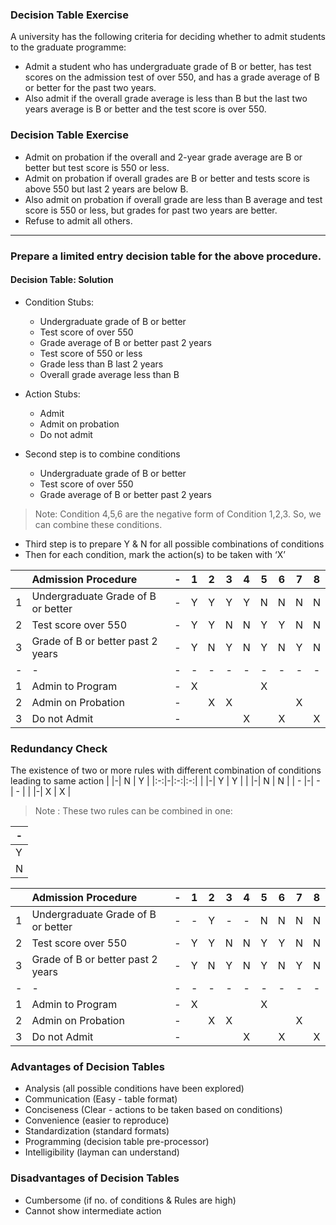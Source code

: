 ### Decision Table Exercise 
A university has the following criteria for deciding whether to admit students to the graduate programme: 
- Admit a student who has undergraduate grade of B or better, has test scores on the admission test of over 550, and has a grade average of B or better for the past two years.  
- Also admit if the overall grade average is less than B but the last two years average is B or better and the test score is over 550.  

### Decision Table Exercise 
- Admit on probation if the overall and 2-year grade average are B or better but test score is 550 or less.  
- Admit on probation if overall grades are B or better and tests score is above 550 but last 2 years are below B.  
- Also admit on probation if overall grade are less than B average and test score is 550 or less, but grades for past two years are better.  
- Refuse to admit all others. 

---

### Prepare a limited entry decision table for the above procedure.  
#### Decision Table: Solution  

- Condition Stubs: 
    - Undergraduate grade of B or better  
    - Test score of over 550  
    - Grade average of B or better past 2 years 
    - Test score of 550 or less  
    - Grade less than B last 2 years  
    - Overall grade average less than B  

- Action Stubs: 
    - Admit  
    - Admit on probation  
    - Do not admit  

- Second step is to combine conditions  
    - Undergraduate grade of B or better  
    - Test score of over 550  
    - Grade average of B or better past 2 years  

> Note: Condition 4,5,6 are the negative form of Condition 1,2,3. So, we can combine these conditions. 

- Third step is to prepare Y & N for all possible combinations of conditions  
- Then for each condition, mark the action(s) to be taken with ‘X’  

|    | Admission Procedure                |-| 1 | 2 | 3 | 4 | 5 | 6 | 7 | 8 |
|:--:| :--------------------------------- |-|:-:|:-:|:-:|:-:|:-:|:-:|:-:|:-:|
| 1  | Undergraduate Grade of B or better |-| Y | Y | Y | Y | N | N | N | N |
| 2  | Test score over 550                |-| Y | Y | N | N | Y | Y | N | N |
| 3  | Grade of B or better past 2 years  |-| Y | N | Y | N | Y | N | Y | N |
| -  | -                                  |-| - | - | - | - | - | - | - | - |
| 1  | Admin to Program                   |-| X |   |   |   | X |   |   |   |
| 2  | Admin on Probation                 |-|   | X | X |   |   |   | X |   |
| 3  | Do not Admit                       |-|   |   |   | X |   | X |   | X |

### Redundancy Check
The existence of two or more rules with different combination of conditions leading to same action
|   |-| N | Y |
|:-:|-|:-:|:-:|
|   |-| Y | Y |
|   |-| N | N |
| - |-| - | - |
|   |-| X | X |

> Note : These two rules can be combined in one:

|-|
|-|
|Y|
|N|

|    | Admission Procedure                |-| 1 | 2 | 3 | 4 | 5 | 6 | 7 | 8 |
|:--:| :--------------------------------- |-|:-:|:-:|:-:|:-:|:-:|:-:|:-:|:-:|
| 1  | Undergraduate Grade of B or better |-| - | Y | - | - | N | N | N | N |
| 2  | Test score over 550                |-| Y | Y | N | N | Y | Y | N | N |
| 3  | Grade of B or better past 2 years  |-| Y | N | Y | N | Y | N | Y | N |
| -  | -                                  |-| - | - | - | - | - | - | - | - |
| 1  | Admin to Program                   |-| X |   |   |   | X |   |   |   |
| 2  | Admin on Probation                 |-|   | X | X |   |   |   | X |   |
| 3  | Do not Admit                       |-|   |   |   | X |   | X |   | X |

### Advantages of Decision Tables
- Analysis (all possible conditions have been explored) 
- Communication (Easy - table format) 
- Conciseness (Clear - actions to be taken based on conditions) 
- Convenience (easier to reproduce)
- Standardization (standard formats)
- Programming (decision table pre-processor) 
- Intelligibility (layman can understand)

### Disadvantages of Decision Tables
- Cumbersome (if no. of conditions & Rules are high)
- Cannot show intermediate action  